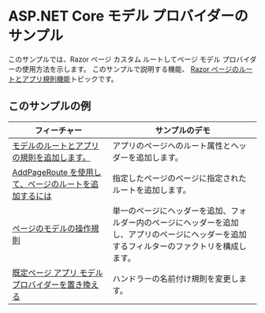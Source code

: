 # <a name="aspnet-core-model-providers-sample"></a>ASP.NET Core モデル プロバイダーのサンプル

このサンプルでは、Razor ページ カスタム ルートしてページ モデル プロバイダーの使用方法を示します。 このサンプルで説明する機能、 [Razor ページのルートとアプリ規則機能](https://docs.microsoft.com/aspnet/core/mvc/razor-pages/razor-pages-convention-features)トピックです。

## <a name="examples-in-this-sample"></a>このサンプルの例

| フィーチャー | サンプルのデモ |
| -------- | ----------- |
| [モデルのルートとアプリの規則を追加します。](https://docs.microsoft.com/aspnet/core/mvc/razor-pages/razor-pages-convention-features#add-route-and-app-model-conventions) | アプリのページへのルート属性とヘッダーを追加します。 |
| [AddPageRoute を使用して、ページのルートを追加するには](https://docs.microsoft.com/aspnet/core/mvc/razor-pages/razor-pages-convention-features#configure-a-page-route) | 指定したページのページに指定されたルートを追加します。 |
| [ページのモデルの操作規則](https://docs.microsoft.com/aspnet/core/mvc/razor-pages/razor-pages-convention-features#page-model-action-conventions) | 単一のページにヘッダーを追加、フォルダー内のページにヘッダーを追加し、アプリのページにヘッダーを追加するフィルターのファクトリを構成します。 |
| [既定ページ アプリ モデル プロバイダーを置き換える](https://docs.microsoft.com/aspnet/core/mvc/razor-pages/razor-pages-convention-features#replace-the-default-page-app-model-provider) | ハンドラーの名前付け規則を変更します。 |
